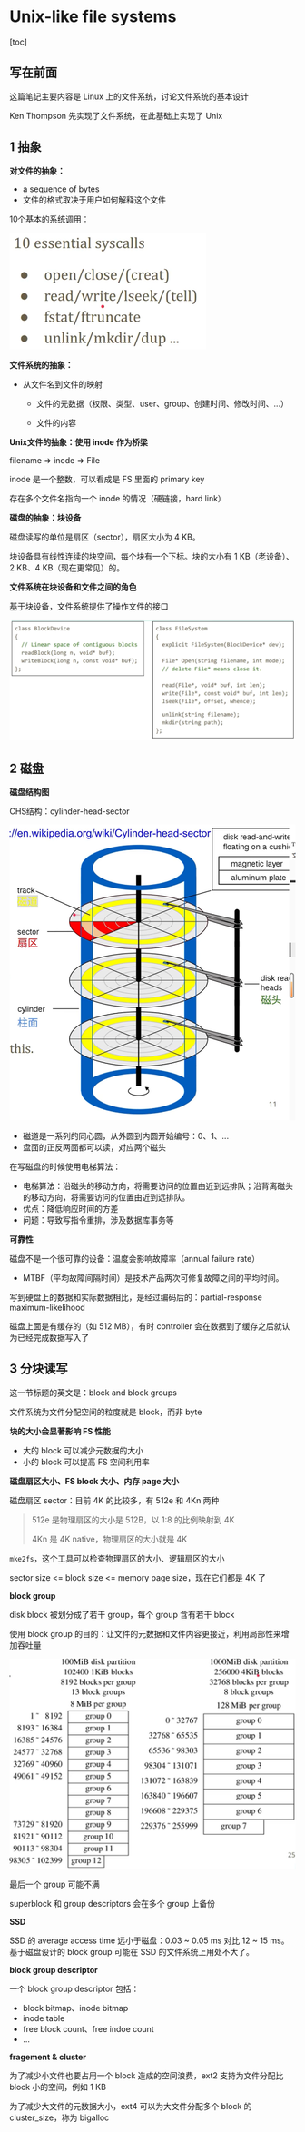 # Unix-like file systems

[toc]

## 写在前面

这篇笔记主要内容是 Linux 上的文件系统，讨论文件系统的基本设计

Ken Thompson 先实现了文件系统，在此基础上实现了 Unix



## 1 抽象

**对文件的抽象：**

* a sequence of bytes
* 文件的格式取决于用户如何解释这个文件

10个基本的系统调用：

<img src="assets/image-20230329231559758.png" alt="image-20230329231559758" style="zoom: 50%;" />



**文件系统的抽象：**

* 从文件名到文件的映射

  * 文件的元数据（权限、类型、user、group、创建时间、修改时间、...）

  * 文件的内容



**Unix文件的抽象：使用 inode 作为桥梁**

filename => inode => File

inode 是一个整数，可以看成是 FS 里面的 primary key

存在多个文件名指向一个 inode 的情况（硬链接，hard link）



**磁盘的抽象：块设备**

磁盘读写的单位是扇区（sector），扇区大小为 4 KB。

块设备具有线性连续的块空间，每个块有一个下标。块的大小有 1 KB（老设备）、2 KB、4 KB（现在更常见）的。



**文件系统在块设备和文件之间的角色**

基于块设备，文件系统提供了操作文件的接口

![image-20230329235447216](assets/image-20230329235447216.png)



## 2 磁盘

**磁盘结构图**

CHS结构：cylinder-head-sector

<img src="assets/image-20230330213948555.png" alt="image-20230330213948555" style="zoom:67%;" />

* 磁道是一系列的同心圆，从外圆到内圆开始编号：0、1、...
* 盘面的正反两面都可以读，对应两个磁头



在写磁盘的时候使用电梯算法：

* 电梯算法：沿磁头的移动方向，将需要访问的位置由近到远排队；沿背离磁头的移动方向，将需要访问的位置由近到远排队。
* 优点：降低响应时间的方差
* 问题：导致写指令重排，涉及数据库事务等



**可靠性**

磁盘不是一个很可靠的设备：温度会影响故障率（annual failure rate）

* MTBF（平均故障间隔时间）是技术产品两次可修复故障之间的平均时间。

写到硬盘上的数据和实际数据相比，是经过编码后的：partial-response maximum-likelihood

磁盘上面是有缓存的（如 512 MB），有时 controller 会在数据到了缓存之后就认为已经完成数据写入了



## 3 分块读写

这一节标题的英文是：block and block groups

文件系统为文件分配空间的粒度就是 block，而非 byte



**块的大小会显著影响 FS 性能**

* 大的 block 可以减少元数据的大小
* 小的 block 可以提高 FS 空间利用率



**磁盘扇区大小、FS block 大小、内存 page 大小**

磁盘扇区 sector：目前 4K 的比较多，有 512e 和 4Kn 两种

> 512e 是物理扇区的大小是 512B，以 1:8 的比例映射到 4K
>
> 4Kn 是 4K native，物理扇区的大小就是 4K

`mke2fs`，这个工具可以检查物理扇区的大小、逻辑扇区的大小

sector size <= block size <= memory page size，现在它们都是 4K 了



**block group**

 disk block 被划分成了若干 group，每个 group 含有若干 block

使用 block group 的目的：让文件的元数据和文件内容更接近，利用局部性来增加吞吐量

![image-20230331213131028](assets/image-20230331213131028.png)

最后一个 group 可能不满

superblock 和 group descriptors 会在多个 group 上备份



**SSD**

SSD 的 average access time 远小于磁盘：0.03 ~ 0.05 ms 对比 12 ~ 15 ms。基于磁盘设计的 block group 可能在 SSD 的文件系统上用处不大了。



**block group descriptor**

一个 block group descriptor 包括：

* block bitmap、inode bitmap
* inode table
* free block count、free indoe count
* ...



**fragement & cluster**

为了减少小文件也要占用一个 block 造成的空间浪费，ext2 支持为文件分配比 block 小的空间，例如 1 KB

为了减少大文件的元数据大小，ext4 可以为大文件分配多个 block 的 cluster_size，称为 bigalloc



